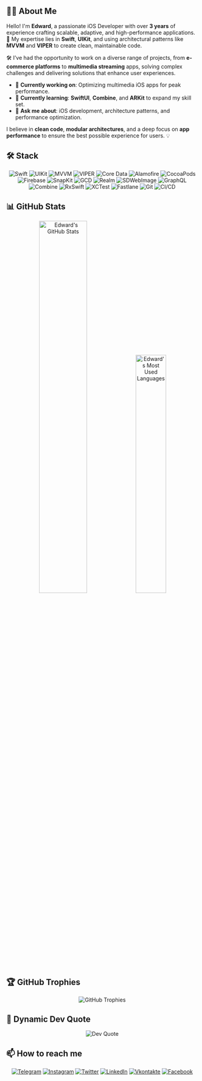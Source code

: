 

## 👨‍💻 About Me

Hello! I'm **Edward**, a passionate iOS Developer with over **3 years** of experience crafting scalable, adaptive, and high-performance applications. 🚀 My expertise lies in **Swift**, **UIKit**, and using architectural patterns like **MVVM** and **VIPER** to create clean, maintainable code.

🛠 I’ve had the opportunity to work on a diverse range of projects, from **e-commerce platforms** to **multimedia streaming** apps, solving complex challenges and delivering solutions that enhance user experiences.

- 🔭 **Currently working on**: Optimizing multimedia iOS apps for peak performance.
- 🌱 **Currently learning**: **SwiftUI**, **Combine**, and **ARKit** to expand my skill set.
- 💬 **Ask me about**: iOS development, architecture patterns, and performance optimization.

I believe in **clean code**, **modular architectures**, and a deep focus on **app performance** to ensure the best possible experience for users. 💡



## 🛠 Stack

<p align="center">
    <img src="https://img.shields.io/badge/Swift-F05138?style=for-the-badge&logo=swift&logoColor=white" alt="Swift"/>
    <img src="https://img.shields.io/badge/UIKit-2396F3?style=for-the-badge&logo=uikit&logoColor=white" alt="UIKit"/>
    <img src="https://img.shields.io/badge/MVVM-2C2E3E?style=for-the-badge&logo=m&logoColor=white" alt="MVVM"/>
    <img src="https://img.shields.io/badge/VIPER-764ABC?style=for-the-badge&logo=viper&logoColor=white" alt="VIPER"/>
    <img src="https://img.shields.io/badge/CoreData-1572B6?style=for-the-badge&logo=apple&logoColor=white" alt="Core Data"/>
    <img src="https://img.shields.io/badge/Alamofire-EE4C2C?style=for-the-badge&logo=alamofire&logoColor=white" alt="Alamofire"/>
    <img src="https://img.shields.io/badge/CocoaPods-E34F26?style=for-the-badge&logo=cocoapods&logoColor=white" alt="CocoaPods"/>
    <img src="https://img.shields.io/badge/Firebase-FFCA28?style=for-the-badge&logo=firebase&logoColor=white" alt="Firebase"/>
    <img src="https://img.shields.io/badge/SnapKit-33B5E5?style=for-the-badge&logo=snapkit&logoColor=white" alt="SnapKit"/>
    <img src="https://img.shields.io/badge/GCD-FF4081?style=for-the-badge&logo=gcd&logoColor=white" alt="GCD"/>
    <img src="https://img.shields.io/badge/Realm-39477F?style=for-the-badge&logo=realm&logoColor=white" alt="Realm"/>
    <img src="https://img.shields.io/badge/SDWebImage-0A0A0A?style=for-the-badge&logo=sdwebimage&logoColor=white" alt="SDWebImage"/>
    <img src="https://img.shields.io/badge/GraphQL-E10098?style=for-the-badge&logo=graphql&logoColor=white" alt="GraphQL"/>
    <img src="https://img.shields.io/badge/Combine-FF4785?style=for-the-badge&logo=combine&logoColor=white" alt="Combine"/>
    <img src="https://img.shields.io/badge/RxSwift-DD0B78?style=for-the-badge&logo=rxswift&logoColor=white" alt="RxSwift"/>
    <img src="https://img.shields.io/badge/XCTest-83C9F4?style=for-the-badge&logo=xcode&logoColor=white" alt="XCTest"/>
    <img src="https://img.shields.io/badge/Fastlane-00F200?style=for-the-badge&logo=fastlane&logoColor=white" alt="Fastlane"/>
    <img src="https://img.shields.io/badge/Git-F05032?style=for-the-badge&logo=git&logoColor=white" alt="Git"/>
    <img src="https://img.shields.io/badge/CI%2FCD-00C853?style=for-the-badge&logo=continuous-integration&logoColor=white" alt="CI/CD"/>
</p>

 

## 📊 GitHub Stats

<div align="center">
  
  <!-- GitHub Profile Stats -->
  <img src="https://github-readme-stats.vercel.app/api?username=kheladzedev&show_icons=true&theme=radical&include_all_commits=true&count_private=true" alt="Edward's GitHub Stats" width="50%" />
  
  <!-- Most Used Languages -->
  <img src="https://github-readme-stats.vercel.app/api/top-langs/?username=kheladzedev&layout=compact&theme=radical" alt="Edward's Most Used Languages" width="40%" />

</div>


## 🏆 GitHub Trophies

<div align="center">
  <img src="https://github-profile-trophy.vercel.app/?username=kheladzedev&theme=radical&no-frame=true&row=1&column=6" alt="GitHub Trophies" />
</div>



## 💬 Dynamic Dev Quote

<div align="center">
  <img src="https://i.pinimg.com/736x/c0/e4/3e/c0e43ef195d892ebb7d97ed57c609cbc.jpg" alt="Dev Quote" />
</div>




## 📫 How to reach me

<p align="center">
    <a href="https://t.me/kheladzedev"><img src="https://img.shields.io/badge/Telegram-2CA5E0?style=for-the-badge&logo=telegram&logoColor=white" alt="Telegram"/></a>
    <a href="https://www.instagram.com/kheladzedev"><img src="https://img.shields.io/badge/Instagram-E4405F?style=for-the-badge&logo=instagram&logoColor=white" alt="Instagram"/></a>
    <a href="https://twitter.com/kheladzedev"><img src="https://img.shields.io/badge/Twitter-1DA1F2?style=for-the-badge&logo=twitter&logoColor=white" alt="Twitter"/></a>
    <a href="https://www.linkedin.com/in/kheladzedev"><img src="https://img.shields.io/badge/LinkedIn-0077B5?style=for-the-badge&logo=linkedin&logoColor=white" alt="LinkedIn"/></a>
    <a href="https://vk.com/kheladzedev"><img src="https://img.shields.io/badge/Vkontakte-4C75A3?style=for-the-badge&logo=vk&logoColor=white" alt="Vkontakte"/></a>
    <a href="https://www.facebook.com/kheladzedev"><img src="https://img.shields.io/badge/Facebook-1877F2?style=for-the-badge&logo=facebook&logoColor=white" alt="Facebook"/></a>
</p>
